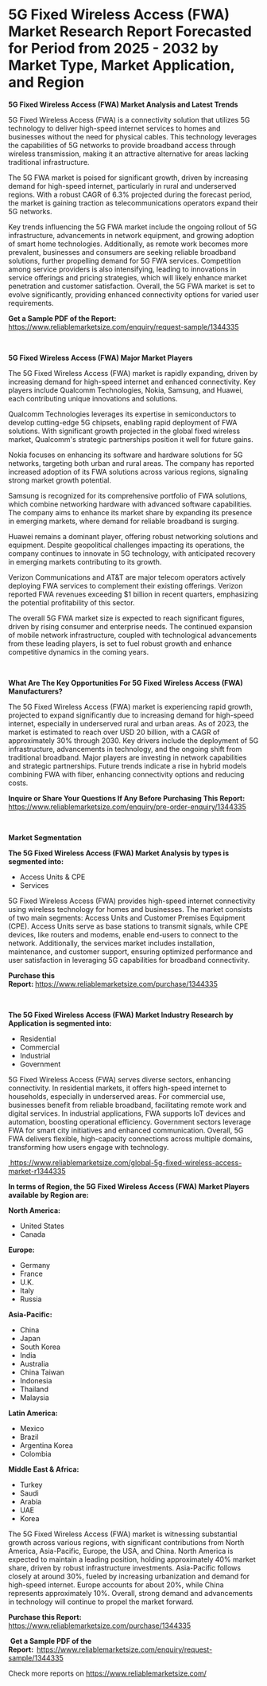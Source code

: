 <p><h1>5G Fixed Wireless Access (FWA) Market Research Report Forecasted for Period from 2025 -  2032 by Market Type, Market Application, and Region</h1></p><p><strong>5G Fixed Wireless Access (FWA) Market Analysis and Latest Trends</strong></p>
<p><p>5G Fixed Wireless Access (FWA) is a connectivity solution that utilizes 5G technology to deliver high-speed internet services to homes and businesses without the need for physical cables. This technology leverages the capabilities of 5G networks to provide broadband access through wireless transmission, making it an attractive alternative for areas lacking traditional infrastructure. </p><p>The 5G FWA market is poised for significant growth, driven by increasing demand for high-speed internet, particularly in rural and underserved regions. With a robust CAGR of 6.3% projected during the forecast period, the market is gaining traction as telecommunications operators expand their 5G networks. </p><p>Key trends influencing the 5G FWA market include the ongoing rollout of 5G infrastructure, advancements in network equipment, and growing adoption of smart home technologies. Additionally, as remote work becomes more prevalent, businesses and consumers are seeking reliable broadband solutions, further propelling demand for 5G FWA services. Competition among service providers is also intensifying, leading to innovations in service offerings and pricing strategies, which will likely enhance market penetration and customer satisfaction. Overall, the 5G FWA market is set to evolve significantly, providing enhanced connectivity options for varied user requirements.</p></p>
<p><strong>Get a Sample PDF of the Report:&nbsp;</strong> <a href="https://www.reliablemarketsize.com/enquiry/request-sample/1344335?utm_campaign=1884&utm_medium=2&utm_source=Github&utm_content=ia&utm_term=15022025&utm_id=5g-fixed-wireless-access-fwa">https://www.reliablemarketsize.com/enquiry/request-sample/1344335</a></p>
<p>&nbsp;</p>
<p><strong>5G Fixed Wireless Access (FWA) Major Market Players</strong></p>
<p><p>The 5G Fixed Wireless Access (FWA) market is rapidly expanding, driven by increasing demand for high-speed internet and enhanced connectivity. Key players include Qualcomm Technologies, Nokia, Samsung, and Huawei, each contributing unique innovations and solutions. </p><p>Qualcomm Technologies leverages its expertise in semiconductors to develop cutting-edge 5G chipsets, enabling rapid deployment of FWA solutions. With significant growth projected in the global fixed wireless market, Qualcomm's strategic partnerships position it well for future gains.</p><p>Nokia focuses on enhancing its software and hardware solutions for 5G networks, targeting both urban and rural areas. The company has reported increased adoption of its FWA solutions across various regions, signaling strong market growth potential. </p><p>Samsung is recognized for its comprehensive portfolio of FWA solutions, which combine networking hardware with advanced software capabilities. The company aims to enhance its market share by expanding its presence in emerging markets, where demand for reliable broadband is surging.</p><p>Huawei remains a dominant player, offering robust networking solutions and equipment. Despite geopolitical challenges impacting its operations, the company continues to innovate in 5G technology, with anticipated recovery in emerging markets contributing to its growth.</p><p>Verizon Communications and AT&T are major telecom operators actively deploying FWA services to complement their existing offerings. Verizon reported FWA revenues exceeding $1 billion in recent quarters, emphasizing the potential profitability of this sector.</p><p>The overall 5G FWA market size is expected to reach significant figures, driven by rising consumer and enterprise needs. The continued expansion of mobile network infrastructure, coupled with technological advancements from these leading players, is set to fuel robust growth and enhance competitive dynamics in the coming years.</p></p>
<p>&nbsp;</p>
<p><strong>What Are The Key Opportunities For 5G Fixed Wireless Access (FWA) Manufacturers?</strong></p>
<p><p>The 5G Fixed Wireless Access (FWA) market is experiencing rapid growth, projected to expand significantly due to increasing demand for high-speed internet, especially in underserved rural and urban areas. As of 2023, the market is estimated to reach over USD 20 billion, with a CAGR of approximately 30% through 2030. Key drivers include the deployment of 5G infrastructure, advancements in technology, and the ongoing shift from traditional broadband. Major players are investing in network capabilities and strategic partnerships. Future trends indicate a rise in hybrid models combining FWA with fiber, enhancing connectivity options and reducing costs.</p></p>
<p><strong>Inquire or Share Your Questions If Any Before Purchasing This Report:</strong> <a href="https://www.reliablemarketsize.com/enquiry/pre-order-enquiry/1344335?utm_campaign=1884&utm_medium=2&utm_source=Github&utm_content=ia&utm_term=15022025&utm_id=5g-fixed-wireless-access-fwa">https://www.reliablemarketsize.com/enquiry/pre-order-enquiry/1344335</a></p>
<p>&nbsp;</p>
<p><strong>Market Segmentation</strong></p>
<p><strong>The 5G Fixed Wireless Access (FWA) Market Analysis by types is segmented into:</strong></p>
<p><ul><li>Access Units & CPE</li><li>Services</li></ul></p>
<p><p>5G Fixed Wireless Access (FWA) provides high-speed internet connectivity using wireless technology for homes and businesses. The market consists of two main segments: Access Units and Customer Premises Equipment (CPE). Access Units serve as base stations to transmit signals, while CPE devices, like routers and modems, enable end-users to connect to the network. Additionally, the services market includes installation, maintenance, and customer support, ensuring optimized performance and user satisfaction in leveraging 5G capabilities for broadband connectivity.</p></p>
<p><strong>Purchase this Report:&nbsp;</strong><a href="https://www.reliablemarketsize.com/purchase/1344335?utm_campaign=1884&utm_medium=2&utm_source=Github&utm_content=ia&utm_term=15022025&utm_id=5g-fixed-wireless-access-fwa">https://www.reliablemarketsize.com/purchase/1344335</a></p>
<p>&nbsp;</p>
<p><strong>The 5G Fixed Wireless Access (FWA) Market Industry Research by Application is segmented into:</strong></p>
<p><ul><li>Residential</li><li>Commercial</li><li>Industrial</li><li>Government</li></ul></p>
<p><p>5G Fixed Wireless Access (FWA) serves diverse sectors, enhancing connectivity. In residential markets, it offers high-speed internet to households, especially in underserved areas. For commercial use, businesses benefit from reliable broadband, facilitating remote work and digital services. In industrial applications, FWA supports IoT devices and automation, boosting operational efficiency. Government sectors leverage FWA for smart city initiatives and enhanced communication. Overall, 5G FWA delivers flexible, high-capacity connections across multiple domains, transforming how users engage with technology.</p></p>
<p><a href="https://www.reliablemarketsize.com/global-5g-fixed-wireless-access-market-r1344335?utm_campaign=1884&utm_medium=2&utm_source=Github&utm_content=ia&utm_term=15022025&utm_id=5g-fixed-wireless-access-fwa">&nbsp;https://www.reliablemarketsize.com/global-5g-fixed-wireless-access-market-r1344335</a></p>
<p><strong>In terms of Region, the 5G Fixed Wireless Access (FWA) Market Players available by Region are:</strong></p>
<p>
    <p> <strong> North America: </strong>
        <ul>
            <li>United States</li>
            <li>Canada</li>
        </ul>
        </p> 
    <p> <strong> Europe: </strong>
        <ul>
            <li>Germany</li>
            <li>France</li>
            <li>U.K.</li>
            <li>Italy</li>
            <li>Russia</li>
        </ul>
        </p> 
    <p> <strong> Asia-Pacific: </strong>
        <ul>
            <li>China</li>
            <li>Japan</li>
            <li>South Korea</li>
            <li>India</li>
            <li>Australia</li>
            <li>China Taiwan</li>
            <li>Indonesia</li>
            <li>Thailand</li>
            <li>Malaysia</li>
        </ul>
        </p> 
    <p> <strong> Latin America: </strong>
        <ul>
            <li>Mexico</li>
            <li>Brazil</li>
            <li>Argentina Korea</li>
            <li>Colombia</li>
        </ul>
        </p> 
    <p> <strong> Middle East & Africa: </strong>
        <ul>
            <li>Turkey</li>
            <li>Saudi</li>
            <li>Arabia</li>
            <li>UAE</li>
            <li>Korea</li>
        </ul>
    </p>
    </p>
<p><p>The 5G Fixed Wireless Access (FWA) market is witnessing substantial growth across various regions, with significant contributions from North America, Asia-Pacific, Europe, the USA, and China. North America is expected to maintain a leading position, holding approximately 40% market share, driven by robust infrastructure investments. Asia-Pacific follows closely at around 30%, fueled by increasing urbanization and demand for high-speed internet. Europe accounts for about 20%, while China represents approximately 10%. Overall, strong demand and advancements in technology will continue to propel the market forward.</p></p>
<p><strong>Purchase this Report: </strong><a href="https://www.reliablemarketsize.com/purchase/1344335?utm_campaign=1884&utm_medium=2&utm_source=Github&utm_content=ia&utm_term=15022025&utm_id=5g-fixed-wireless-access-fwa">https://www.reliablemarketsize.com/purchase/1344335</a></p>
<p>&nbsp;<strong>Get a Sample PDF of the Report:&nbsp;&nbsp;</strong><a href="https://www.reliablemarketsize.com/enquiry/request-sample/1344335?utm_campaign=1884&utm_medium=2&utm_source=Github&utm_content=ia&utm_term=15022025&utm_id=5g-fixed-wireless-access-fwa">https://www.reliablemarketsize.com/enquiry/request-sample/1344335</a></p>
<p><strong></strong></p>
<p>Check more reports on <a href="https://www.reliablemarketsize.com/?utm_campaign=1884&utm_medium=2&utm_source=Github&utm_content=ia&utm_term=15022025&utm_id=5g-fixed-wireless-access-fwa">https://www.reliablemarketsize.com/</a></p>